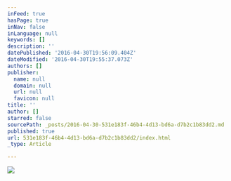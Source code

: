 ```yaml
---
inFeed: true
hasPage: true
inNav: false
inLanguage: null
keywords: []
description: ''
datePublished: '2016-04-30T19:56:09.404Z'
dateModified: '2016-04-30T19:55:37.073Z'
authors: []
publisher:
  name: null
  domain: null
  url: null
  favicon: null
title: ''
author: []
starred: false
sourcePath: _posts/2016-04-30-531e183f-46b4-4d13-bd6a-d7b2c1b83dd2.md
published: true
url: 531e183f-46b4-4d13-bd6a-d7b2c1b83dd2/index.html
_type: Article

---
```

![](https://the-grid-user-content.s3-us-west-2.amazonaws.com/072aa78b-1ea1-4c9b-84e3-a0454b5eebd4.jpg)